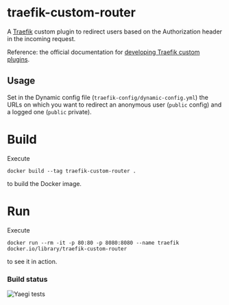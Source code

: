 # traefik-custom-router

A [Traefik](https://traefik.io) custom plugin to redirect users based on the Authorization header in the incoming request.

Reference: the official documentation for [developing Traefik custom plugins](https://doc.traefik.io/traefik-pilot/plugins/plugin-dev/).

## Usage

Set in the Dynamic config file (`traefik-config/dynamic-config.yml`) the URLs on which you want to redirect an anonymous user (`public` config)
and a logged one (`public` private).


# Build 

Execute 
```
docker build --tag traefik-custom-router .  
```
to build the Docker image.

# Run

Execute
```
docker run --rm -it -p 80:80 -p 8080:8080 --name traefik docker.io/library/traefik-custom-router
```
to see it in action.

### Build status
![Yaegi tests](https://github.com/esenac/traefik-custom-router/actions/workflows/main.yml/badge.svg)
